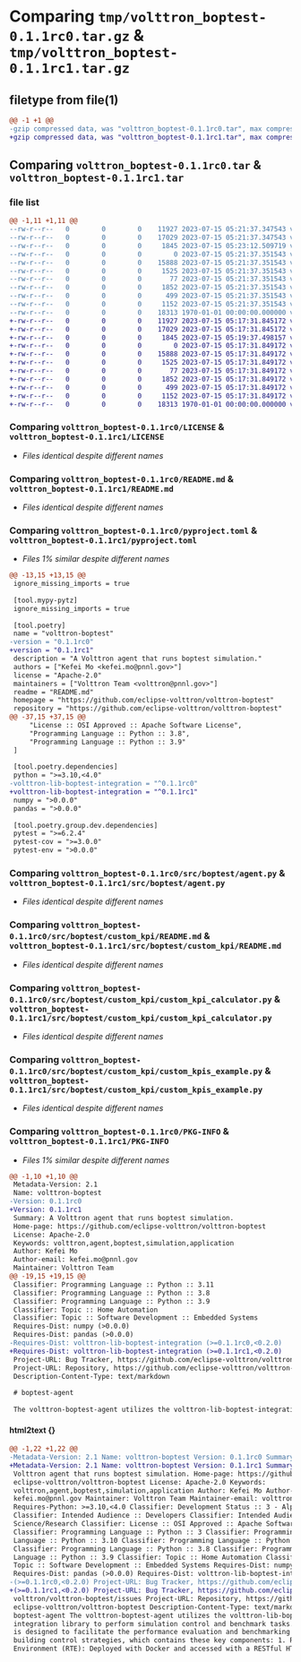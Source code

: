 # Comparing `tmp/volttron_boptest-0.1.1rc0.tar.gz` & `tmp/volttron_boptest-0.1.1rc1.tar.gz`

## filetype from file(1)

```diff
@@ -1 +1 @@
-gzip compressed data, was "volttron_boptest-0.1.1rc0.tar", max compression
+gzip compressed data, was "volttron_boptest-0.1.1rc1.tar", max compression
```

## Comparing `volttron_boptest-0.1.1rc0.tar` & `volttron_boptest-0.1.1rc1.tar`

### file list

```diff
@@ -1,11 +1,11 @@
--rw-r--r--   0        0        0    11927 2023-07-15 05:21:37.347543 volttron_boptest-0.1.1rc0/LICENSE
--rw-r--r--   0        0        0    17029 2023-07-15 05:21:37.347543 volttron_boptest-0.1.1rc0/README.md
--rw-r--r--   0        0        0     1845 2023-07-15 05:23:12.509719 volttron_boptest-0.1.1rc0/pyproject.toml
--rw-r--r--   0        0        0        0 2023-07-15 05:21:37.351543 volttron_boptest-0.1.1rc0/src/boptest/__init__.py
--rw-r--r--   0        0        0    15888 2023-07-15 05:21:37.351543 volttron_boptest-0.1.1rc0/src/boptest/agent.py
--rw-r--r--   0        0        0     1525 2023-07-15 05:21:37.351543 volttron_boptest-0.1.1rc0/src/boptest/custom_kpi/README.md
--rw-r--r--   0        0        0       77 2023-07-15 05:21:37.351543 volttron_boptest-0.1.1rc0/src/boptest/custom_kpi/__init__.py
--rw-r--r--   0        0        0     1852 2023-07-15 05:21:37.351543 volttron_boptest-0.1.1rc0/src/boptest/custom_kpi/custom_kpi_calculator.py
--rw-r--r--   0        0        0      499 2023-07-15 05:21:37.351543 volttron_boptest-0.1.1rc0/src/boptest/custom_kpi/custom_kpis_example.config
--rw-r--r--   0        0        0     1152 2023-07-15 05:21:37.351543 volttron_boptest-0.1.1rc0/src/boptest/custom_kpi/custom_kpis_example.py
--rw-r--r--   0        0        0    18313 1970-01-01 00:00:00.000000 volttron_boptest-0.1.1rc0/PKG-INFO
+-rw-r--r--   0        0        0    11927 2023-07-15 05:17:31.845172 volttron_boptest-0.1.1rc1/LICENSE
+-rw-r--r--   0        0        0    17029 2023-07-15 05:17:31.845172 volttron_boptest-0.1.1rc1/README.md
+-rw-r--r--   0        0        0     1845 2023-07-15 05:19:37.498157 volttron_boptest-0.1.1rc1/pyproject.toml
+-rw-r--r--   0        0        0        0 2023-07-15 05:17:31.849172 volttron_boptest-0.1.1rc1/src/boptest/__init__.py
+-rw-r--r--   0        0        0    15888 2023-07-15 05:17:31.849172 volttron_boptest-0.1.1rc1/src/boptest/agent.py
+-rw-r--r--   0        0        0     1525 2023-07-15 05:17:31.849172 volttron_boptest-0.1.1rc1/src/boptest/custom_kpi/README.md
+-rw-r--r--   0        0        0       77 2023-07-15 05:17:31.849172 volttron_boptest-0.1.1rc1/src/boptest/custom_kpi/__init__.py
+-rw-r--r--   0        0        0     1852 2023-07-15 05:17:31.849172 volttron_boptest-0.1.1rc1/src/boptest/custom_kpi/custom_kpi_calculator.py
+-rw-r--r--   0        0        0      499 2023-07-15 05:17:31.849172 volttron_boptest-0.1.1rc1/src/boptest/custom_kpi/custom_kpis_example.config
+-rw-r--r--   0        0        0     1152 2023-07-15 05:17:31.849172 volttron_boptest-0.1.1rc1/src/boptest/custom_kpi/custom_kpis_example.py
+-rw-r--r--   0        0        0    18313 1970-01-01 00:00:00.000000 volttron_boptest-0.1.1rc1/PKG-INFO
```

### Comparing `volttron_boptest-0.1.1rc0/LICENSE` & `volttron_boptest-0.1.1rc1/LICENSE`

 * *Files identical despite different names*

### Comparing `volttron_boptest-0.1.1rc0/README.md` & `volttron_boptest-0.1.1rc1/README.md`

 * *Files identical despite different names*

### Comparing `volttron_boptest-0.1.1rc0/pyproject.toml` & `volttron_boptest-0.1.1rc1/pyproject.toml`

 * *Files 1% similar despite different names*

```diff
@@ -13,15 +13,15 @@
 ignore_missing_imports = true
 
 [tool.mypy-pytz]
 ignore_missing_imports = true
 
 [tool.poetry]
 name = "volttron-boptest"
-version = "0.1.1rc0"
+version = "0.1.1rc1"
 description = "A Volttron agent that runs boptest simulation."
 authors = ["Kefei Mo <kefei.mo@pnnl.gov>"]
 license = "Apache-2.0"
 maintainers = ["Volttron Team <volttron@pnnl.gov>"]
 readme = "README.md"
 homepage = "https://github.com/eclipse-volttron/volttron-boptest"
 repository = "https://github.com/eclipse-volttron/volttron-boptest"
@@ -37,15 +37,15 @@
     "License :: OSI Approved :: Apache Software License",
     "Programming Language :: Python :: 3.8",
     "Programming Language :: Python :: 3.9"
 ]
 
 [tool.poetry.dependencies]
 python = ">=3.10,<4.0"
-volttron-lib-boptest-integration = "^0.1.1rc0"
+volttron-lib-boptest-integration = "^0.1.1rc1"
 numpy = ">0.0.0"
 pandas = ">0.0.0"
 
 [tool.poetry.group.dev.dependencies]
 pytest = ">=6.2.4"
 pytest-cov = ">=3.0.0"
 pytest-env = ">0.0.0"
```

### Comparing `volttron_boptest-0.1.1rc0/src/boptest/agent.py` & `volttron_boptest-0.1.1rc1/src/boptest/agent.py`

 * *Files identical despite different names*

### Comparing `volttron_boptest-0.1.1rc0/src/boptest/custom_kpi/README.md` & `volttron_boptest-0.1.1rc1/src/boptest/custom_kpi/README.md`

 * *Files identical despite different names*

### Comparing `volttron_boptest-0.1.1rc0/src/boptest/custom_kpi/custom_kpi_calculator.py` & `volttron_boptest-0.1.1rc1/src/boptest/custom_kpi/custom_kpi_calculator.py`

 * *Files identical despite different names*

### Comparing `volttron_boptest-0.1.1rc0/src/boptest/custom_kpi/custom_kpis_example.py` & `volttron_boptest-0.1.1rc1/src/boptest/custom_kpi/custom_kpis_example.py`

 * *Files identical despite different names*

### Comparing `volttron_boptest-0.1.1rc0/PKG-INFO` & `volttron_boptest-0.1.1rc1/PKG-INFO`

 * *Files 1% similar despite different names*

```diff
@@ -1,10 +1,10 @@
 Metadata-Version: 2.1
 Name: volttron-boptest
-Version: 0.1.1rc0
+Version: 0.1.1rc1
 Summary: A Volttron agent that runs boptest simulation.
 Home-page: https://github.com/eclipse-volttron/volttron-boptest
 License: Apache-2.0
 Keywords: volttron,agent,boptest,simulation,application
 Author: Kefei Mo
 Author-email: kefei.mo@pnnl.gov
 Maintainer: Volttron Team
@@ -19,15 +19,15 @@
 Classifier: Programming Language :: Python :: 3.11
 Classifier: Programming Language :: Python :: 3.8
 Classifier: Programming Language :: Python :: 3.9
 Classifier: Topic :: Home Automation
 Classifier: Topic :: Software Development :: Embedded Systems
 Requires-Dist: numpy (>0.0.0)
 Requires-Dist: pandas (>0.0.0)
-Requires-Dist: volttron-lib-boptest-integration (>=0.1.1rc0,<0.2.0)
+Requires-Dist: volttron-lib-boptest-integration (>=0.1.1rc1,<0.2.0)
 Project-URL: Bug Tracker, https://github.com/eclipse-volttron/volttron-boptest/issues
 Project-URL: Repository, https://github.com/eclipse-volttron/volttron-boptest
 Description-Content-Type: text/markdown
 
 # boptest-agent
 
 The volttron-boptest-agent utilizes the volttron-lib-boptest-integration library to perform simulation control and
```

#### html2text {}

```diff
@@ -1,22 +1,22 @@
-Metadata-Version: 2.1 Name: volttron-boptest Version: 0.1.1rc0 Summary: A
+Metadata-Version: 2.1 Name: volttron-boptest Version: 0.1.1rc1 Summary: A
 Volttron agent that runs boptest simulation. Home-page: https://github.com/
 eclipse-volttron/volttron-boptest License: Apache-2.0 Keywords:
 volttron,agent,boptest,simulation,application Author: Kefei Mo Author-email:
 kefei.mo@pnnl.gov Maintainer: Volttron Team Maintainer-email: volttron@pnnl.gov
 Requires-Python: >=3.10,<4.0 Classifier: Development Status :: 3 - Alpha
 Classifier: Intended Audience :: Developers Classifier: Intended Audience ::
 Science/Research Classifier: License :: OSI Approved :: Apache Software License
 Classifier: Programming Language :: Python :: 3 Classifier: Programming
 Language :: Python :: 3.10 Classifier: Programming Language :: Python :: 3.11
 Classifier: Programming Language :: Python :: 3.8 Classifier: Programming
 Language :: Python :: 3.9 Classifier: Topic :: Home Automation Classifier:
 Topic :: Software Development :: Embedded Systems Requires-Dist: numpy (>0.0.0)
 Requires-Dist: pandas (>0.0.0) Requires-Dist: volttron-lib-boptest-integration
-(>=0.1.1rc0,<0.2.0) Project-URL: Bug Tracker, https://github.com/eclipse-
+(>=0.1.1rc1,<0.2.0) Project-URL: Bug Tracker, https://github.com/eclipse-
 volttron/volttron-boptest/issues Project-URL: Repository, https://github.com/
 eclipse-volttron/volttron-boptest Description-Content-Type: text/markdown #
 boptest-agent The volttron-boptest-agent utilizes the volttron-lib-boptest-
 integration library to perform simulation control and benchmark tasks. BOPTEST
 is designed to facilitate the performance evaluation and benchmarking of
 building control strategies, which contains these key components: 1. Run-Time
 Environment (RTE): Deployed with Docker and accessed with a RESTful HTTP API,
```

